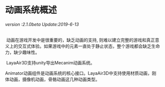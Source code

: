 # 动画系统概述

###### *version :2.1.0beta   Update:2019-6-13*

​	动画在游戏开发中是很重要的，缺乏动画的支持, 则难以建立完整的游戏和真正意义上的交互式体验。如果游戏中的元素一直处于静止状态，整个游戏都会缺乏生命力，缺少趣味性。

​	LayaAir3D支持unity导出Mecanim动画系统。

​	Animator动画组件是动画系统的核心接口。LayaAir3D中支持使用材质动画，刚体动画，摄像机动画，骨骼动画这几种动画类型。



